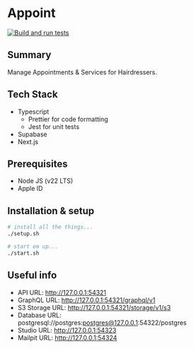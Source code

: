 # Appoint

[![Build and run tests](https://github.com/GuyHarwood/square-calendar-sync/actions/workflows/ci.yml/badge.svg)](https://github.com/GuyHarwood/square-calendar-sync/actions/workflows/ci.yml)

## Summary

Manage Appointments & Services for Hairdressers.


## Tech Stack

- Typescript
  - Prettier for code formatting
  - Jest for unit tests
- Supabase
- Next.js

## Prerequisites

- Node JS (v22 LTS)
- Apple ID

## Installation & setup

```bash
# install all the things...
./setup.sh

# start em up...
./start.sh
```

## Useful info

- API URL: http://127.0.0.1:54321
- GraphQL URL: http://127.0.0.1:54321/graphql/v1
- S3 Storage URL: http://127.0.0.1:54321/storage/v1/s3
- Database URL: postgresql://postgres:postgres@127.0.0.1:54322/postgres
- Studio URL: http://127.0.0.1:54323
- Mailpit URL: http://127.0.0.1:54324
